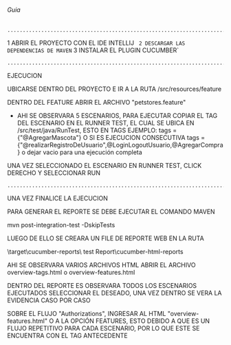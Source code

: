 ###### Guia
```
.........................................................................................
```
1 ABRIR EL PROYECTO CON EL IDE INTELLIJ `
2 DESCARGAR LAS DEPENDENCIAS DE MAVEN`
3 INSTALAR EL PLUGIN CUCUMBER`
```
.........................................................................................
```
EJECUCION

UBICARSE DENTRO DEL PROYECTO  E IR A LA RUTA /src/resources/feature

DENTRO DEL FEATURE ABRIR EL ARCHIVO "petstores.feature"

- AHI SE OBSERVARA 5 ESCENARIOS, PARA EJECUTAR COPIAR EL TAG DEL ESCENARIO
EN EL RUNNER TEST, EL CUAL SE UBICA EN /src/test/java/RunTest, ESTO EN TAGS
EJEMPLO: tags = {"@AgregarMascota"} O  SI ES EJECUCION CONSECUTIVA
tags = {"@realizarRegistroDeUsuario",@LoginLogoutUsuario,@AgregarCompra} o dejar vacio para una ejecución completa


UNA VEZ SELECCIONADO EL ESCENARIO EN RUNNER TEST, CLICK DERECHO Y SELECCIONAR RUN
```
.........................................................................................
```
UNA VEZ FINALICE LA EJECUCION

PARA GENERAR EL REPORTE SE DEBE EJECUTAR EL COMANDO MAVEN

mvn post-integration-test -DskipTests

LUEGO DE ELLO SE CREARA UN FILE DE REPORTE WEB EN LA RUTA

\target\cucumber-reports\ test Report\cucumber-html-reports

AHI SE OBSERVARA VARIOS ARCHIVOS HTML
ABRIR EL ARCHIVO overview-tags.html o overview-features.html

DENTRO DEL REPORTE ES OBSERVARA TODOS LOS ESCENARIOS EJECUTADOS 
SELECCIONAR EL DESEADO, UNA VEZ DENTRO SE VERA LA EVIDENCIA CASO POR CASO


SOBRE EL FLUJO "Authorizations", INGRESAR AL HTML "overview-features.html" O A LA OPCIÓN FEATURES, ESTO DEBIDO A QUE 
ES UN FLUJO REPETITIVO PARA CADA ESCENARIO, POR LO QUE ESTE SE ENCUENTRA CON EL TAG ANTECEDENTE







